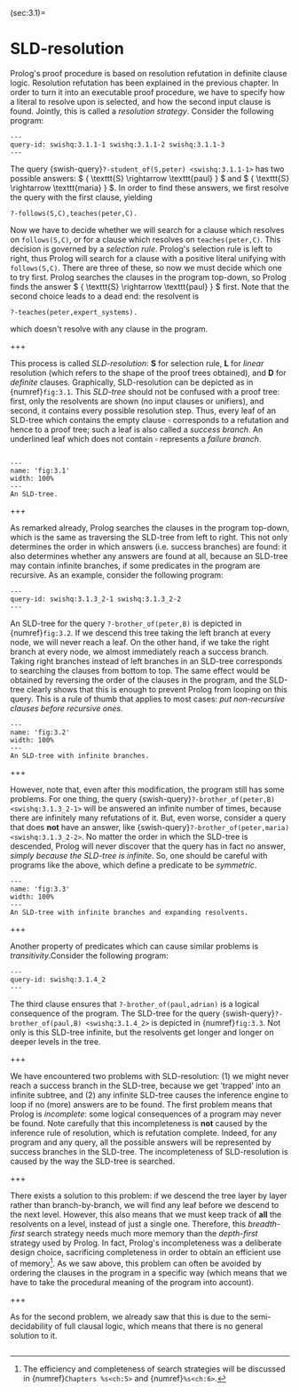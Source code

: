 <!--H3: Section 3.1-->
(sec:3.1)=
# SLD-resolution #

Prolog's proof procedure is based on resolution refutation in definite clause logic. Resolution refutation has been explained in the previous chapter. In order to turn it into an executable proof procedure, we have to specify how a literal to resolve upon is selected, and how the second input clause is found. Jointly, this is called a *resolution strategy*. Consider the following program:
```{swish} swish:3.1.1
---
query-id: swishq:3.1.1-1 swishq:3.1.1-2 swishq:3.1.1-3
---
```
The query {swish-query}`?-student_of(S,peter) <swishq:3.1.1-1>` has two possible answers: $ \{ \texttt{S} \rightarrow \texttt{paul} \} $ and $ \{ \texttt{S} \rightarrow \texttt{maria} \} $. In order to find these answers, we first resolve the query with the first clause, yielding
```{swish-query} swishq:3.1.1-2
?-follows(S,C),teaches(peter,C).
```
Now we have to decide whether we will search for a clause which resolves on `follows(S,C)`, or for a clause which resolves on `teaches(peter,C)`. This decision is governed by a *selection rule*. Prolog's selection rule is left to right, thus Prolog will search for a clause with a positive literal unifying with `follows(S,C)`. There are three of these, so now we must decide which one to try first. Prolog searches the clauses in the program top-down, so Prolog finds the answer $ \{ \texttt{S} \rightarrow \texttt{paul} \} $ first. Note that the second choice leads to a dead end: the resolvent is
```{swish-query} swishq:3.1.1-3
?-teaches(peter,expert_systems).
```
which doesn't resolve with any clause in the program.

+++

This process is called *SLD-resolution*: **S** for selection rule, **L** for *linear* resolution (which refers to the shape of the proof trees obtained), and **D** for *definite* clauses. Graphically, SLD-resolution can be depicted as in {numref}`fig:3.1`. This *SLD-tree* should not be confused with a proof tree: first, only the resolvents are shown (no input clauses or unifiers), and second, it contains every possible resolution step. Thus, every leaf of an SLD-tree which contains the empty clause $\square$ corresponds to a refutation and hence to a proof tree; such a leaf is also called a *success branch*. An underlined leaf which does not contain $\square$ represents a *failure branch*.

```{exercise} ex:3.1
```

```{figure} /src/fig/part_i/image022.svg
---
name: 'fig:3.1'
width: 100%
---
An SLD-tree.
```

+++

As remarked already, Prolog searches the clauses in the program top-down, which is the same as traversing the SLD-tree from left to right. This not only determines the order in which answers (i.e. success branches) are found: it also determines whether any answers are found at all, because an SLD-tree may contain infinite branches, if some predicates in the program are recursive. As an example, consider the following program:
```{swish} swish:3.1.3_2
---
query-id: swishq:3.1.3_2-1 swishq:3.1.3_2-2
---
```
An SLD-tree for the query `?-brother_of(peter,B)` is depicted in {numref}`fig:3.2`. If we descend this tree taking the left branch at every node, we will never reach a leaf. On the other hand, if we take the right branch at every node, we almost immediately reach a success branch. Taking right branches instead of left branches in an SLD-tree corresponds to searching the clauses from bottom to top. The same effect would be obtained by reversing the order of the clauses in the program, and the SLD-tree clearly shows that this is enough to prevent Prolog from looping on this query. This is a rule of thumb that applies to most cases: *put non-recursive clauses before recursive ones*.

```{figure} /src/fig/part_i/image024.svg
---
name: 'fig:3.2'
width: 100%
---
An SLD-tree with infinite branches.
```

+++

However, note that, even after this modification, the program still has some problems. For one thing, the query {swish-query}`?-brother_of(peter,B) <swishq:3.1.3_2-1>` will be answered an infinite number of times, because there are infinitely many refutations of it. But, even worse, consider a query that does **not** have an answer, like {swish-query}`?-brother_of(peter,maria) <swishq:3.1.3_2-2>`. No matter the order in which the SLD-tree is descended, Prolog will never discover that the query has in fact no answer, *simply because the SLD-tree is infinite*. So, one should be careful with programs like the above, which define a predicate to be *symmetric*.

```{figure} /src/fig/part_i/image026.svg
---
name: 'fig:3.3'
width: 100%
---
An SLD-tree with infinite branches and expanding resolvents.
```

+++

Another property of predicates which can cause similar problems is *transitivity*.Consider the following program:
```{swish} swish:3.1.4_2
---
query-id: swishq:3.1.4_2
---
```
The third clause ensures that `?-brother_of(paul,adrian)` is a logical consequence of the program. The SLD-tree for the query {swish-query}`?-brother_of(paul,B) <swishq:3.1.4_2>` is depicted in {numref}`fig:3.3`. Not only is this SLD-tree infinite, but the resolvents get longer and longer on deeper levels in the tree.

+++

We have encountered two problems with SLD-resolution: (1) we might never reach a success branch in the SLD-tree, because we get 'trapped' into an infinite subtree, and (2) any infinite SLD-tree causes the inference engine to loop if no (more) answers are to be found. The first problem means that Prolog is *incomplete*: some logical consequences of a program may never be found. Note carefully that this incompleteness is **not** caused by the inference rule of resolution, which is refutation complete. Indeed, for any program and any query, all the possible answers will be represented by success branches in the SLD-tree. The incompleteness of SLD-resolution is caused by the way the SLD-tree is searched.

+++

There exists a solution to this problem: if we descend the tree layer by layer rather than branch-by-branch, we will find any leaf before we descend to the next level. However, this also means that we must keep track of **all** the resolvents on a level, instead of just a single one. Therefore, this *breadth-first* search strategy needs much more memory than the *depth-first* strategy used by Prolog. In fact, Prolog's incompleteness was a deliberate design choice, sacrificing completeness in order to obtain an efficient use of memory[^7_]. As we saw above, this problem can often be avoided by ordering the clauses in the program in a specific way (which means that we have to take the procedural meaning of the program into account).

+++

As for the second problem, we already saw that this is due to the semi-decidability of full clausal logic, which means that there is no general solution to it.

```{exercise} ex:3.2
```

[^7_]: The efficiency and completeness of search strategies will be discussed in {numref}`Chapters %s<ch:5>` and {numref}`%s<ch:6>`.
<!--Chapters 5 6-->
